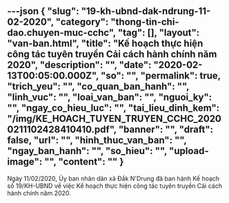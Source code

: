 ---json
{
    "slug": "19-kh-ubnd-dak-ndrung-11-02-2020",
    "category": "thong-tin-chi-dao.chuyen-muc-cchc",
    "tag": [],
    "layout": "van-ban.html",
    "title": "Kế hoạch thực hiện công tác tuyên truyền Cải cách hành chính năm 2020",
    "description": "",
    "date": "2020-02-13T00:05:00.000Z",
    "so": "",
    "permalink": true,
    "trich_yeu": "",
    "co_quan_ban_hanh": "",
    "linh_vuc": "",
    "loai_van_ban": "",
    "nguoi_ky": "",
    "ngay_co_hieu_luc": "",
    "tai_lieu_dinh_kem": "/img/KE_HOACH_TUYEN_TRUYEN_CCHC_20200211102428410410.pdf",
    "banner": "",
    "draft": false,
    "url": "",
    "hinh_thuc_van_ban": "",
    "ngay_ban_hanh": "",
    "so_hieu": "",
    "upload-image": "",
    "__content__": ""
}
---
<p>Ng&agrave;y 11/02/2020, Ủy ban nh&acirc;n d&acirc;n x&atilde; Đắk N&#39;Drung đ&atilde; ban h&agrave;nh Kế hoạch số 19/KH-UBND về việc Kế hoạch thực hiện c&ocirc;ng t&aacute;c tuy&ecirc;n truyền Cải c&aacute;ch h&agrave;nh ch&iacute;nh năm 2020.</p>
